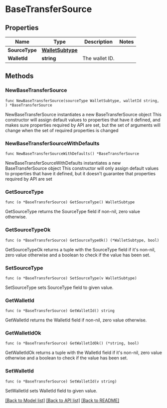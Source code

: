 # BaseTransferSource

## Properties

Name | Type | Description | Notes
------------ | ------------- | ------------- | -------------
**SourceType** | [**WalletSubtype**](WalletSubtype.md) |  | 
**WalletId** | **string** | The wallet ID. | 

## Methods

### NewBaseTransferSource

`func NewBaseTransferSource(sourceType WalletSubtype, walletId string, ) *BaseTransferSource`

NewBaseTransferSource instantiates a new BaseTransferSource object
This constructor will assign default values to properties that have it defined,
and makes sure properties required by API are set, but the set of arguments
will change when the set of required properties is changed

### NewBaseTransferSourceWithDefaults

`func NewBaseTransferSourceWithDefaults() *BaseTransferSource`

NewBaseTransferSourceWithDefaults instantiates a new BaseTransferSource object
This constructor will only assign default values to properties that have it defined,
but it doesn't guarantee that properties required by API are set

### GetSourceType

`func (o *BaseTransferSource) GetSourceType() WalletSubtype`

GetSourceType returns the SourceType field if non-nil, zero value otherwise.

### GetSourceTypeOk

`func (o *BaseTransferSource) GetSourceTypeOk() (*WalletSubtype, bool)`

GetSourceTypeOk returns a tuple with the SourceType field if it's non-nil, zero value otherwise
and a boolean to check if the value has been set.

### SetSourceType

`func (o *BaseTransferSource) SetSourceType(v WalletSubtype)`

SetSourceType sets SourceType field to given value.


### GetWalletId

`func (o *BaseTransferSource) GetWalletId() string`

GetWalletId returns the WalletId field if non-nil, zero value otherwise.

### GetWalletIdOk

`func (o *BaseTransferSource) GetWalletIdOk() (*string, bool)`

GetWalletIdOk returns a tuple with the WalletId field if it's non-nil, zero value otherwise
and a boolean to check if the value has been set.

### SetWalletId

`func (o *BaseTransferSource) SetWalletId(v string)`

SetWalletId sets WalletId field to given value.



[[Back to Model list]](../README.md#documentation-for-models) [[Back to API list]](../README.md#documentation-for-api-endpoints) [[Back to README]](../README.md)


